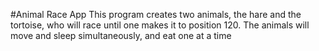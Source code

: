 #Animal Race App 
This program creates two animals, the hare and the tortoise, who will race until one makes it to position 120. The animals will move and sleep simultaneously, and eat one at a time
